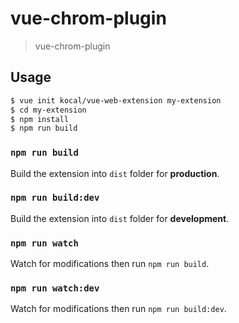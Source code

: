 # vue-chrom-plugin
>vue-chrom-plugin


## Usage

```bash
$ vue init kocal/vue-web-extension my-extension  
$ cd my-extension  
$ npm install 
$ npm run build  
```

### `npm run build`

Build the extension into `dist` folder for **production**.

### `npm run build:dev`

Build the extension into `dist` folder for **development**.

### `npm run watch`

Watch for modifications then run `npm run build`.

### `npm run watch:dev`

Watch for modifications then run `npm run build:dev`.
